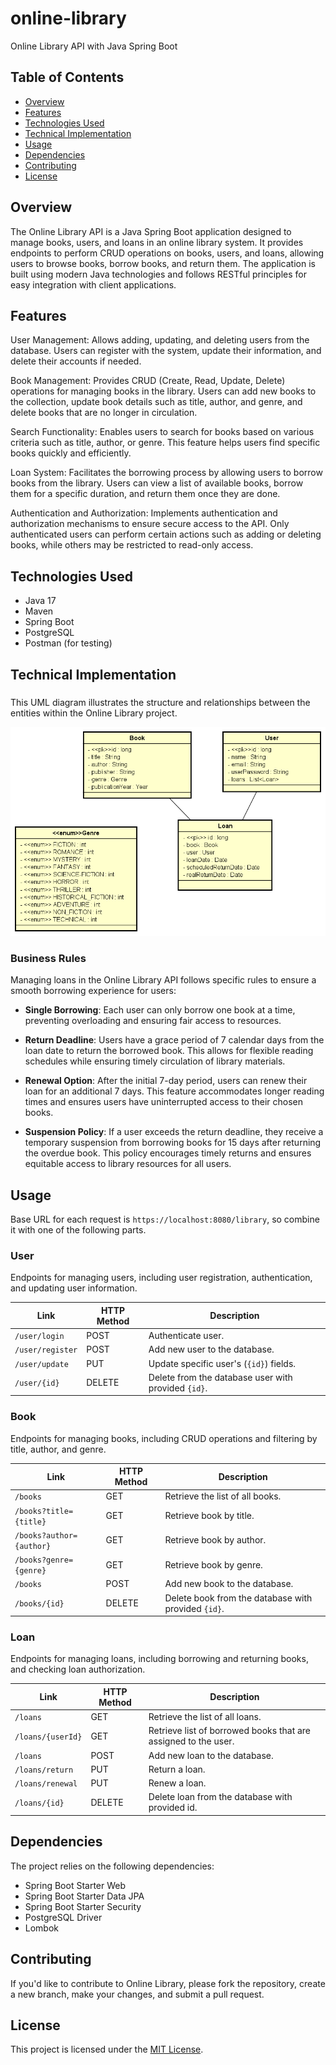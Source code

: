 # online-library
Online Library API with Java Spring Boot

## Table of Contents
- [Overview](#overview)
- [Features](#features)
- [Technologies Used](#technologies-used)
- [Technical Implementation](#technical-implementation)
- [Usage](#usage)
- [Dependencies](#dependencies)
- [Contributing](#contributing)
- [License](#license)

## Overview

The Online Library API is a Java Spring Boot application designed to manage books, users, and loans in an online library system. It provides endpoints to perform CRUD operations on books, users, and loans, allowing users to browse books, borrow books, and return them. The application is built using modern Java technologies and follows RESTful principles for easy integration with client applications.

## Features

User Management: Allows adding, updating, and deleting users from the database. Users can register with the system, update their information, and delete their accounts if needed.

Book Management: Provides CRUD (Create, Read, Update, Delete) operations for managing books in the library. Users can add new books to the collection, update book details such as title, author, and genre, and delete books that are no longer in circulation.

Search Functionality: Enables users to search for books based on various criteria such as title, author, or genre. This feature helps users find specific books quickly and efficiently.

Loan System: Facilitates the borrowing process by allowing users to borrow books from the library. Users can view a list of available books, borrow them for a specific duration, and return them once they are done.

Authentication and Authorization: Implements authentication and authorization mechanisms to ensure secure access to the API. Only authenticated users can perform certain actions such as adding or deleting books, while others may be restricted to read-only access.


## Technologies Used

- Java 17
- Maven
- Spring Boot 
- PostgreSQL
- Postman (for testing)


## Technical Implementation


### 

This UML diagram illustrates the structure and relationships between the entities within the Online Library project.

![Texto alternativo](Diagram.png)


### Business Rules

Managing loans in the Online Library API follows specific rules to ensure a smooth borrowing experience for users:

- **Single Borrowing**: Each user can only borrow one book at a time, preventing overloading and ensuring fair access to resources.

- **Return Deadline**: Users have a grace period of 7 calendar days from the loan date to return the borrowed book. This allows for flexible reading schedules while ensuring timely circulation of library materials.

- **Renewal Option**: After the initial 7-day period, users can renew their loan for an additional 7 days. This feature accommodates longer reading times and ensures users have uninterrupted access to their chosen books.

- **Suspension Policy**: If a user exceeds the return deadline, they receive a temporary suspension from borrowing books for 15 days after returning the overdue book. This policy encourages timely returns and ensures equitable access to library resources for all users.


## Usage

Base URL for each request is `https://localhost:8080/library`, so combine it with one of the following parts.

### User

Endpoints for managing users, including user registration, authentication, and updating user information.

| Link          | HTTP Method   | Description                                        | 
| ------------- | ------------- | -------------------------------------------------  |
| `/user/login`      | POST          | Authenticate user.                      |
| `/user/register`      | POST          | Add new user to the database.                      |
| `/user/update` | PUT           | Update specific user's (`{id}`) fields.           |
| `/user/{id}` | DELETE        | Delete from the database user with provided `{id}`. |


### Book

Endpoints for managing books, including CRUD operations and filtering by title, author, and genre.

| Link          | HTTP Method   | Description                                        | 
| ------------- | ------------- | -------------------------------------------------  |
| `/books`      | GET           | Retrieve the list of all books.                    |
| `/books?title={title}`      | GET           | Retrieve book by title.                            |
| `/books?author={author}`      | GET           | Retrieve book by author.                           |
| `/books?genre={genre}`      | GET           | Retrieve book by genre.    	                |
| `/books`      | POST          | Add new book to the database.   	                |
| `/books/{id}` | DELETE        | Delete book from the database with provided `{id}`.|


### Loan

Endpoints for managing loans, including borrowing and returning books, and checking loan authorization.

| Link          | HTTP Method   | Description                                        | 
| ------------- | ------------- | -------------------------------------------------  |
| `/loans`      | GET           | Retrieve the list of all loans.                    |
| `/loans/{userId}`| GET         | Retrieve list of borrowed books that are assigned to the user. |
| `/loans`   | POST         | Add new loan to the database.                          |
| `/loans/return`   | PUT         | Return a loan.                      |
| `/loans/renewal`   | PUT         | Renew a loan.                      |
| `/loans/{id}`   | DELETE         | Delete loan from the database with provided id. |




## Dependencies 

The project relies on the following dependencies:
- Spring Boot Starter Web
- Spring Boot Starter Data JPA
- Spring Boot Starter Security
- PostgreSQL Driver
- Lombok


## Contributing

If you'd like to contribute to Online Library, please fork the repository, create a new branch, make your changes, and submit a pull request.

## License

This project is licensed under the [MIT License](LICENSE).
